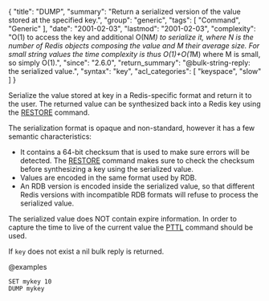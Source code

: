 {
  "title": "DUMP",
  "summary": "Return a serialized version of the value stored at the specified key.",
  "group": "generic",
  "tags": [
    "Command",
    "Generic"
  ],
  "date": "2001-02-03",
  "lastmod": "2001-02-03",
  "complexity": "O(1) to access the key and additional O(N*M) to serialize it, where N is the number of Redis objects composing the value and M their average size. For small string values the time complexity is thus O(1)+O(1*M) where M is small, so simply O(1).",
  "since": "2.6.0",
  "return_summary": "@bulk-string-reply: the serialized value.",
  "syntax": "key",
  "acl_categories": [
    "keyspace",
    "slow"
  ]
}

Serialize the value stored at key in a Redis-specific format and return it to
the user.
The returned value can be synthesized back into a Redis key using the [RESTORE](/commands/restore)
command.

The serialization format is opaque and non-standard, however it has a few
semantic characteristics:

* It contains a 64-bit checksum that is used to make sure errors will be
  detected.
  The [RESTORE](/commands/restore) command makes sure to check the checksum before synthesizing a
  key using the serialized value.
* Values are encoded in the same format used by RDB.
* An RDB version is encoded inside the serialized value, so that different Redis
  versions with incompatible RDB formats will refuse to process the serialized
  value.

The serialized value does NOT contain expire information.
In order to capture the time to live of the current value the [PTTL](/commands/pttl) command
should be used.

If `key` does not exist a nil bulk reply is returned.

@examples

```cli
SET mykey 10
DUMP mykey
```

